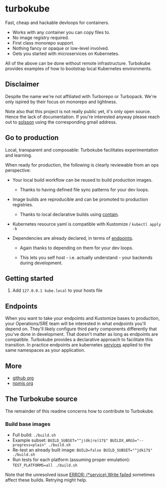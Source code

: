 # turbokube

Fast, cheap and hackable devloops for containers.

 * Works with any container you can copy files to.
 * No image registry required.
 * First class monorepo support.
 * Nothing fancy or opaque or low-level involved.
 * Gets you started with microservices on Kubernetes.

All of the above can be done without remote infrastructure.
Turbokube provides examples of how to bootstrap local Kubernetes environments.

## Disclaimer

Despite the name we're not affiliated with Turborepo or Turbopack.
We're only ispired by their focus on monorepo and lightness.

Note also that this project is not really public yet, it's only open source.
Hence the lack of documentation.
If you're interested anyway please reach out to [solsson](https://github.com/solsson) using the corresponding gmail address.

## Go to production

Local, transparent and composable: Turbokube facilitates experimentation and learning.

When ready for production, the following is clearly reviewable from an ops perspective:

 * Your local build workflow can be reused to build production images.

   - Thanks to having defined file sync patterns for your dev loops.

 * Image builds are reproducible and can be promoted to production registries.

   - Thanks to local declarative builds using [contain](https://github.com/turbokube/contain).

 * Kubernetes resource yaml is compatible with Kustomize / `kubectl apply -k`

 * Dependencies are already declared, in terms of [endpoints](#endpoints).

   - Again thanks to depending on them for your dev loops.

   - This lets you self host - i.e. actually understand - your backends during development.

## Getting started

 1. Add `127.0.0.1 kube.local` to your hosts file

## Endpoints

When you want to take your endpoints and Kustomize bases to production,
your Operations/SRE team will be interested in what _endpoints_ you'll depend on.
They'll likely configure third party components differently that you've done in development.
That doesn't matter as long as endpoints are compatible.
Turbokube provides a declarative approach to facilitate this transition.
In practice endpoints are kubernetes [services](https://kubernetes.io/docs/concepts/services-networking/service/) applied to the same namespaces as your application.

## More

 * [github org](https://github.com/turbokube)
 * [npmjs org](https://www.npmjs.com/org/turbokube)

## The Turbokube source

The remainder of this readme concerns how to contribute to Turbokube.

### Build base images

 - Full build: `./build.sh`
 - Example subset: `BUILD_SUBSET="^j(dk|re)17$" BUILDX_ARGS="--progress=plain" ./build.sh`
 - Re-test an already built image: `BUILD=false BUILD_SUBSET="^jdk17$" ./build.sh`
 - Run tests for each platform (assuming proper emulation): `TEST_PLATFORMS=all ./build.sh`

Note that the unresolved issue [ERROR: (*service).Write failed](https://github.com/moby/buildkit/issues/3027) sometimes affect these builds. Retrying might help.
